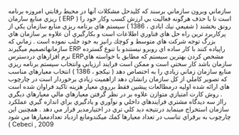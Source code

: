 سازماني وبرون سازماني برسند كه كليدحل مشكلات آنها در محيط رقابتي امروزه برنامه ريزي منابع سارمان ( ERP ) است تا با حذف هرگونه فعاليت بي ارزش كسب وكار خود را رونق بخشند
 ( شفيعي نيك ابادي ، 1386 )
 سيستم هاي برنامه ريزي منابع سازمان يكي از پركاربرد ترين راه حل هاي فناوري اطلاعات است و بكارگيري آن علاوه بر سازمان هاي بزرگ توجه شركت هاي متوسط و كوچك رانيز به خود جلب نموده است 
. زماني كه سازمانهاتصميم ميگيرند ERP راپياده كنند با كار ساده اي روبرو نيستندو با تنوع گسترده نرم افزارهاي دردسترس ERPمشخص كردن بهترين سيستم كه مطابق با خواسته هاي سازمان باشد كار سختي است و ممكن است فرايند ارزيابي وانتخاب سيستم برنامه ريزي منابع سازمان زماني زيادي را به اختصاص دهد
 ( نيكجو ، 1386 ) انتخاب معيارهاي مناسب كه تصوير كاملي از كل سازمان رانشان دهد ازاهميت زيادي برخوردار است در چارچوب هاي ارائه شده اوليه درمطالعات پيشين فقط برروي معيار هزينه تاكيد فراوان شده است
 . روش كارت امتيازي متوازن علاوه بر در نظر گرفتن معيارهاي مالي معيارهاي ديگري رااز سه ديدگاه مشتري فرايندهاي داخلي و نوآوري و يادگيري براي اندازه گيري عملكرد سازمان استخراج مينمايد درنتيجه ديد كلي تري در اختيارمدير قرار مي دهد . همچنين اين چارچوب به برقراي تناسب در تعداد معيارها كمك ميكندومانع ازدياد تعدادمعيارها مي شود ( Cebeci , 2009 
